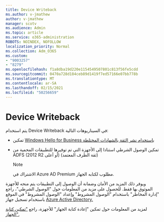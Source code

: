 ```yaml
---
title: Device Writeback
ms.author: v-jmathew
author: v-jmathew
manager: scotv
ms.audience: Admin
ms.topic: article
ms.service: o365-administration
ROBOTS: NOINDEX, NOFOLLOW
localization_priority: Normal
ms.collection: Adm_O365
ms.custom:
- "9003257"
- "8279"
ms.openlocfilehash: f1a8dba19d220e1154549507801c813f56fe5cdd
ms.sourcegitcommit: 0470a728d184ceb89d1419f7ed57166e07bb778b
ms.translationtype: MT
ms.contentlocale: ar-SA
ms.lasthandoff: 02/15/2021
ms.locfileid: "50256659"
---
```

# <a name="device-writeback"></a>Device Writeback

يتم استخدام Device Writeback في السيناريوهات التالية:

- تمكين [Windows Hello for Business باستخدام نشر الثقة بالشهادات المختلطة](https://docs.microsoft.com/windows/security/identity-protection/hello-for-business/hello-hybrid-cert-trust-prereqs#device-registration)
- تمكين الوصول الشرطي استنادا إلى الأجهزة التي تم توفيرها للتطبيقات المحمية من ADFS (2012 R2 أو أعلى) (ثقة الطرف المعتمد)

    > [!NOTE]
    > الاشتراك في Azure AD Premium مطلوب لكتابه الجهاز.

ويوفر ذلك المزيد من الأمان وضمانة أن الوصول إلى التطبيقات يتم منحه للأجهزة الموثوق بها فقط. للحصول على مزيد من [](https://docs.microsoft.com/azure/active-directory/conditional-access/overview) المعلومات حول "الوصول الشرطي"، راجع "إدارة المخاطر" باستخدام "الوصول المشروط" وإعداد "الوصول المشروط" في الموقع باستخدام تسجيل جهاز [Azure Active Directory.](https://docs.microsoft.com/azure/active-directory/devices/overview)

لمزيد من المعلومات حول تمكين "إعادة كتابة الجهاز" للأجهزة، راجع ["تمكين كتابة الجهاز".](https://docs.microsoft.com/azure/active-directory/hybrid/how-to-connect-device-writeback)
